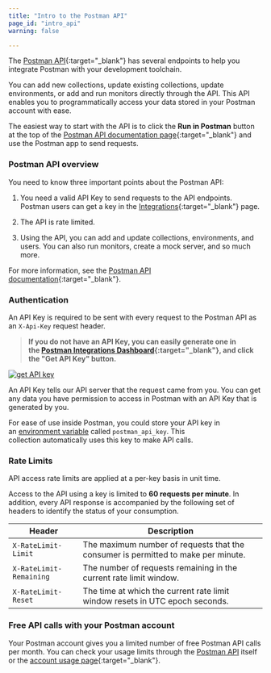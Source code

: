 ```yaml
---
title: "Intro to the Postman API"
page_id: "intro_api"
warning: false

---
```


The [Postman API](https://docs.api.getpostman.com/){:target="_blank"} has several endpoints to help you integrate Postman  with your development toolchain. 

You can add new collections, update existing collections, update environments, or add and run monitors directly through the API. This API enables you to programmatically access your data stored in your Postman account with ease.

The easiest way to start with the API is to click the **Run in Postman** button at the top of the [Postman API documentation page](https://docs.api.getpostman.com/){:target="_blank"} and use the Postman app to send requests.

### Postman API overview

You need to know three important points about the Postman API:

1.  You need a valid API Key to send requests to the API endpoints. Postman users can get a key in the [Integrations](https://app.getpostman.com/dashboard/integrations){:target="_blank"} page.

2.  The API is rate limited.

3.  Using the API, you can add and update collections, environments, and users. You can also run monitors, create a mock server, and so much more.

For more information, see the [Postman API documentation](https://docs.api.getpostman.com/){:target="_blank"}.


### Authentication

An API Key is required to be sent with every request to the Postman API as an `X-Api-Key` request header.

> **If you do not have an API Key, you can easily generate one in the [Postman Integrations Dashboard](https://app.getpostman.com/dashboard/integrations){:target="_blank"}, and click the "Get API Key" button.**

[![get API key](https://s3.amazonaws.com/postman-static-getpostman-com/postman-docs/WS-postmanAPI-apiKey.png)](https://s3.amazonaws.com/postman-static-getpostman-com/postman-docs/WS-postmanAPI-apiKey.png)

An API Key tells our API server that the request came from you. You can get any data you have permission to access in Postman with an API Key that is generated by you.

For ease of use inside Postman, you could store your API key in an [environment variable](/docs/postman/environments_and_globals/variables) called ``postman_api_key``. This collection automatically uses this key to make API calls.

### Rate Limits

API access rate limits are applied at a per-key basis in unit time. 

Access to the API using a key is limited to **60 requests per minute**. In addition, every API response is accompanied by the following set of headers to identify the status of your consumption.

| Header                | Description   |
| ---                   | ---           |
| `X-RateLimit-Limit`   | The maximum number of requests that the consumer is permitted to make per minute. |
| `X-RateLimit-Remaining`| The number of requests remaining in the current rate limit window. |
| `X-RateLimit-Reset`   | The time at which the current rate limit window resets in UTC epoch seconds. |

### Free API calls with your Postman account

Your Postman account gives you a limited number of free Postman API calls per month. You can check your usage limits through the [Postman API](https://docs.api.getpostman.com) itself or the [account usage page](https://go.pstmn.io/postman-account-limits){:target="_blank"}.
